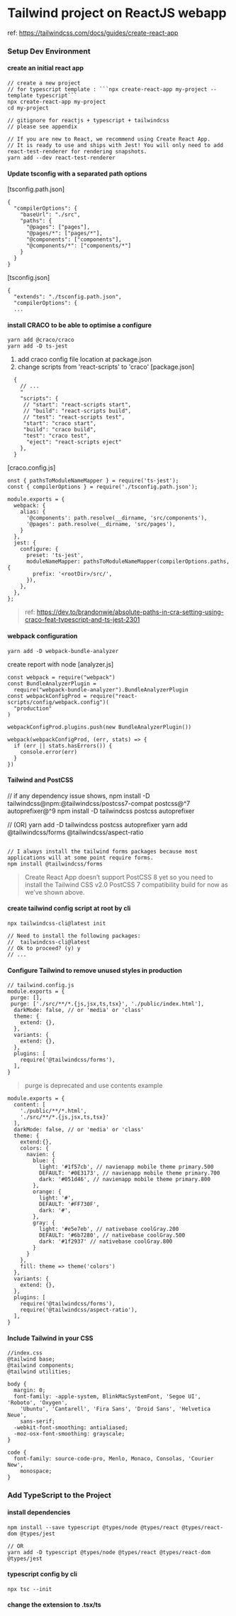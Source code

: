 # Tailwind project on ReactJS webapp
ref: https://tailwindcss.com/docs/guides/create-react-app

### Setup Dev Environment
#### create an initial react app
```
// create a new project
// for typescript template : ```npx create-react-app my-project --template typescript```
npx create-react-app my-project
cd my-project

// gitignore for reactjs + typescript + tailwindcss
// please see appendix

// If you are new to React, we recommend using Create React App. 
// It is ready to use and ships with Jest! You will only need to add react-test-renderer for rendering snapshots.
yarn add --dev react-test-renderer
```

#### Update tsconfig with a separated path options
[tsconfig.path.json]
```
{
  "compilerOptions": {
    "baseUrl": "./src",
    "paths": {
      "@pages": ["pages"],
      "@pages/*": ["pages/*"],
      "@components": ["components"],
      "@components/*": ["components/*"]
    }
  }
}
```

[tsconfig.json]
```
{
  "extends": "./tsconfig.path.json",
  "compilerOptions": {
  ...
```

#### install CRACO to be able to optimise a configure
```
yarn add @craco/craco
yarn add -D ts-jest
```

1) add craco config file location at package.json
2) change scripts from 'react-scripts' to 'craco'
[package.json] 
```
  {
    // ...
    "
    "scripts": {
     // "start": "react-scripts start",
     // "build": "react-scripts build",
     // "test": "react-scripts test",
     "start": "craco start",
     "build": "craco build",
     "test": "craco test",
      "eject": "react-scripts eject"
    },
  }
```

[craco.config.js]
```
onst { pathsToModuleNameMapper } = require('ts-jest');
const { compilerOptions } = require('./tsconfig.path.json');

module.exports = {
  webpack: {
    alias: {
      '@components': path.resolve(__dirname, 'src/components'),
      '@pages': path.resolve(__dirname, 'src/pages'),
    }
  },
  jest: {
    configure: {
      preset: 'ts-jest',
      moduleNameMapper: pathsToModuleNameMapper(compilerOptions.paths, {
        prefix: '<rootDir>/src/',
      }),
    },
  },
};
```
> ref: https://dev.to/brandonwie/absolute-paths-in-cra-setting-using-craco-feat-typescript-and-ts-jest-2301

#### webpack configuration
```
yarn add -D webpack-bundle-analyzer
```

create report with node
[analyzer.js]
```
const webpack = require("webpack")
const BundleAnalyzerPlugin =
  require("webpack-bundle-analyzer").BundleAnalyzerPlugin
const webpackConfigProd = require("react-scripts/config/webpack.config")(
  "production"
)

webpackConfigProd.plugins.push(new BundleAnalyzerPlugin())

webpack(webpackConfigProd, (err, stats) => {
  if (err || stats.hasErrors()) {
    console.error(err)
  }
})
```

#### Tailwind and PostCSS
// if any dependency issue shows, npm install -D tailwindcss@npm:@tailwindcss/postcss7-compat postcss@^7 autoprefixer@^9
npm install -D tailwindcss postcss autoprefixer

// (OR)
yarn add -D tailwindcss postcss autoprefixer
yarn add @tailwindcss/forms @tailwindcss/aspect-ratio
```

// I always install the tailwind forms packages because most applications will at some point require forms.
npm install @tailwindcss/forms
```
> Create React App doesn’t support PostCSS 8 yet so you need to install the Tailwind CSS v2.0 PostCSS 7 compatibility build for now as we’ve shown above.



#### create tailwind config script at root by cli
```
npx tailwindcss-cli@latest init

// Need to install the following packages:
//  tailwindcss-cli@latest
// Ok to proceed? (y) y
// ...
```

#### Configure Tailwind to remove unused styles in production
```
// tailwind.config.js
module.exports = {
 purge: [],
 purge: ['./src/**/*.{js,jsx,ts,tsx}', './public/index.html'],
  darkMode: false, // or 'media' or 'class'
  theme: {
    extend: {},
  },
  variants: {
    extend: {},
  },
  plugins: [
    require('@tailwindcss/forms'),
  ],
}
```
> purge is deprecated and use contents
> example
  ```
  module.exports = {
    content: [
      './public/**/*.html',
      './src/**/*.{js,jsx,ts,tsx}'
    ],
    darkMode: false, // or 'media' or 'class'
    theme: {
      extend:{},
      colors: {
        navien: {
          blue: {
            light: '#1f57cb', // navienapp mobile theme primary.500
            DEFAULT: '#0E3173', // navienapp mobile theme primary.700
            dark: '#051d46', // navienapp mobile theme primary.800
          },
          orange: {
            light: '#',
            DEFAULT: '#FF730F',
            dark: '#',
          },
          gray: {
            light: '#e5e7eb', // nativebase coolGray.200
            DEFAULT: '#6b7280', // nativebase coolGray.500
            dark: '#1f2937' // nativebase coolGray.800
          }
        }
      },
      fill: theme => theme('colors')
    },
    variants: {
      extend: {},
    },
    plugins: [
      require('@tailwindcss/forms'),
      require('@tailwindcss/aspect-ratio'),
    ],
  }

  ```

#### Include Tailwind in your CSS
```
//index.css
@tailwind base;
@tailwind components;
@tailwind utilities;

body {
  margin: 0;
  font-family: -apple-system, BlinkMacSystemFont, 'Segoe UI', 'Roboto', 'Oxygen',
    'Ubuntu', 'Cantarell', 'Fira Sans', 'Droid Sans', 'Helvetica Neue',
    sans-serif;
  -webkit-font-smoothing: antialiased;
  -moz-osx-font-smoothing: grayscale;
}

code {
  font-family: source-code-pro, Menlo, Monaco, Consolas, 'Courier New',
    monospace;
}
```

### Add TypeScript to the Project
#### install dependencies
```
npm install --save typescript @types/node @types/react @types/react-dom @types/jest

// OR
yarn add -D typescript @types/node @types/react @types/react-dom @types/jest
```

#### typescript config by cli
```
npx tsc --init
```

#### change the extension to .tsx/ts
